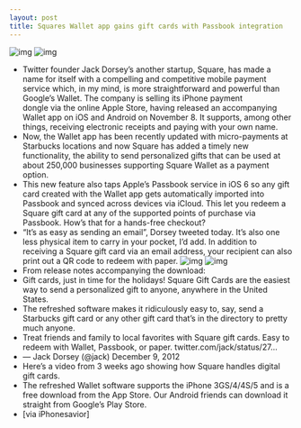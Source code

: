 ```yaml
---
layout: post
title: Squares Wallet app gains gift cards with Passbook integration
---
```

![img](http://media.idownloadblog.com/wp-content/uploads/2012/12/Square-Wallet-for-iOS-gift-card-002.jpg)
![img](http://media.idownloadblog.com/wp-content/uploads/2012/12/Square-Wallet-for-iOS-gift-card-003.jpg)
* Twitter founder Jack Dorsey’s another startup, Square, has made a name for itself with a compelling and competitive mobile payment service which, in my mind, is more straightforward and powerful than Google’s Wallet. The company is selling its iPhone payment dongle via the online Apple Store, having released an accompanying Wallet app on iOS and Android on November 8. It supports, among other things, receiving electronic receipts and paying with your own name.
* Now, the Wallet app has been recently updated with micro-payments at Starbucks locations and now Square has added a timely new functionality, the ability to send personalized gifts that can be used at about 250,000 businesses supporting Square Wallet as a payment option.
* This new feature also taps Apple’s Passbook service in iOS 6 so any gift card created with the Wallet app gets automatically imported into Passbook and synced across devices via iCloud. This let you redeem a Square gift card at any of the supported points of purchase via Passbook. How’s that for a hands-free checkout?
* “It’s as easy as sending an email”, Dorsey tweeted today. It’s also one less physical item to carry in your pocket, I’d add. In addition to receiving a Square gift card via an email address, your recipient can also print out a QR code to redeem with paper.
![img](http://media.idownloadblog.com/wp-content/uploads/2012/12/Square-Wallet-for-iOS-gift-card-004.jpg)
![img](http://media.idownloadblog.com/wp-content/uploads/2012/12/Square-Wallet-for-iOS-gift-card-005.jpg)
* From release notes accompanying the download:
* Gift cards, just in time for the holidays! Square Gift Cards are the easiest way to send a personalized gift to anyone, anywhere in the United States.
* The refreshed software makes it ridiculously easy to, say, send a Starbucks gift card or any other gift card that’s in the directory to pretty much anyone.
* Treat friends and family to local favorites with Square gift cards. Easy to redeem with Wallet, Passbook, or paper. twitter.com/jack/status/27…
* — Jack Dorsey (@jack) December 9, 2012
* Here’s a video from 3 weeks ago showing how Square handles digital gift cards.
* The refreshed Wallet software supports the iPhone 3GS/4/4S/5 and is a free download from the App Store. Our Android friends can download it straight from Google’s Play Store.
* [via iPhonesavior]

